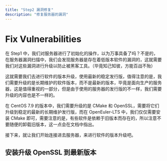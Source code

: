 ```yaml
---
title: "Step2 漏洞修复"
description: "修复服务器的漏洞"
---
```


# Fix Vulnerabilities

在 Step1 中，我们对服务器进行了初始化的操作，以为万事具备了吗？不是的，在服务器漏洞扫描中，我们会发现服务器是存在着低版本软件的漏洞的，这就需要我们对这些漏洞进行升级以防止被黑客工具。（毕竟知己知彼，方能百战不殆）

这就需要我们去进行软件的版本升级，使用最新的稳定发行版，值得注意的是，我们需要升级的是长期维护的软件版本，而不是最新的版本，毕竟是面向生产的服务器，这是值得重视的一部分，但是由于使用的服务器的发行版的不一样，我们需要升级的内容也是不一样的。

在 CentOS 7.9 的版本中，我们需要升级的是 CMake 和 OpenSSL，需要将它们升级到稳定的最新的长期维护发行版，而在 OpenEuler-LTS 中，我们仅仅需要安装 CMake 即可，需要注意的是，有些软件是依赖于旧版本而存在的，所以注意不要随便的卸载旧版本，这一点会在文档中指出。

接下来，就让我们开始连接进去服务器，来进行软件的版本升级吧。

## 安装升级 OpenSSL 到最新版本

